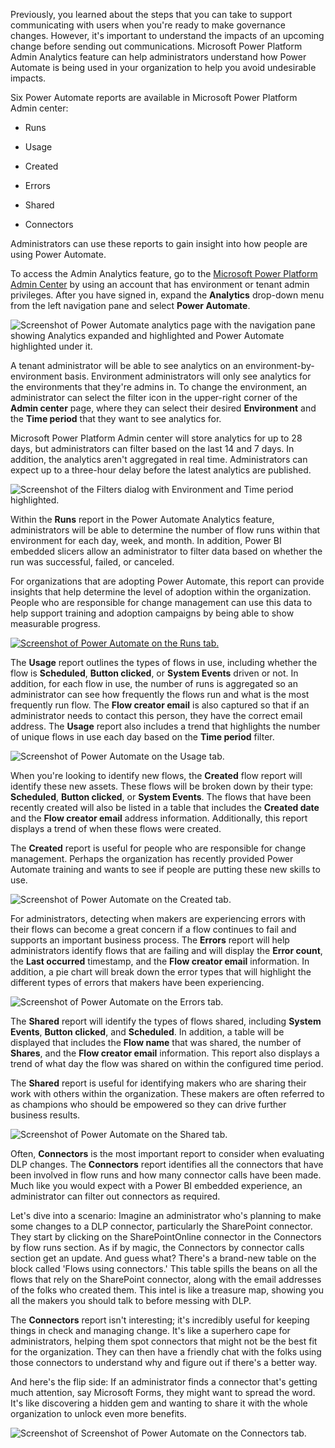 Previously, you learned about the steps that you can take to support communicating with users when you're ready to make governance changes. However, it's important to understand the impacts of an upcoming change before sending out communications. Microsoft Power Platform Admin Analytics feature can help administrators understand how Power Automate is being used in your organization to help you avoid undesirable impacts.

Six Power Automate reports are available in Microsoft Power Platform Admin center:

- Runs

- Usage

- Created

- Errors

- Shared

- Connectors

Administrators can use these reports to gain insight into how people are using Power Automate.

To access the Admin Analytics feature, go to the [Microsoft Power Platform Admin Center](https://admin.powerplatform.microsoft.com/?azure-portal=true) by using an account that has environment or tenant admin privileges. After you have signed in, expand the **Analytics** drop-down menu from the left navigation pane and select **Power Automate**.

![Screenshot of Power Automate analytics page with the navigation pane showing Analytics expanded and highlighted and Power Automate highlighted under it. ](../media/1-ppac.png)

A tenant administrator will be able to see analytics on an environment-by-environment basis. Environment administrators will only see analytics for the environments that they're admins in. To change the environment, an administrator can select the filter icon in the upper-right corner of the **Admin center** page, where they can select their desired **Environment** and the **Time period** that they want to see analytics for.

Microsoft Power Platform Admin center will store analytics for up to 28 days, but administrators can filter based on the last 14 and 7 days. In addition, the analytics aren't aggregated in real time. Administrators can expect up to a three-hour delay before the latest analytics are published.

![Screenshot of the Filters dialog with Environment and Time period highlighted.](../media/2-filter.png)

Within the **Runs** report in the Power Automate Analytics feature, administrators will be able to determine the number of flow runs within that environment for each day, week, and month. In addition, Power BI embedded slicers allow an administrator to filter data based on whether the run was successful, failed, or canceled.

For organizations that are adopting Power Automate, this report can provide insights that help determine the level of adoption within the organization. People who are responsible for change management can use this data to help support training and adoption campaigns by being able to show measurable progress.

[![Screenshot of Power Automate on the Runs tab.](../media/3-runs.png)](../media/3-runs.png#lightbox)

The **Usage** report outlines the types of flows in use, including whether the flow is **Scheduled**, **Button clicked**, or **System Events** driven or not. In addition, for each flow in use, the number of runs is aggregated so an administrator can see how frequently the flows run and what is the most frequently run flow. The **Flow creator email** is also captured so that if an administrator needs to contact this person, they have the correct email address. The **Usage** report also includes a trend that highlights the number of unique flows in use each day based on the **Time period** filter.

![Screenshot of Power Automate on the Usage tab.](../media/4-usage.png)

When you're looking to identify new flows, the **Created** flow report will identify these new assets. These flows will be broken down by their type: **Scheduled**, **Button clicked**, or **System Events**. The flows that have been recently created will also be listed in a table that includes the **Created date** and the **Flow creator email** address information. Additionally, this report displays a trend of when these flows were created.

The **Created** report is useful for people who are responsible for change management. Perhaps the organization has recently provided Power Automate training and wants to see if people are putting these new skills to use.

![Screenshot of Power Automate on the Created tab.](../media/5-created.png)

For administrators, detecting when makers are experiencing errors with their flows can become a great concern if a flow continues to fail and supports an important business process. The **Errors** report will help administrators identify flows that are failing and will display the **Error count**, the **Last occurred** timestamp, and the **Flow creator email** information. In addition, a pie chart will break down the error types that will highlight the different types of errors that makers have been experiencing.

![Screenshot of Power Automate on the Errors tab.](../media/6-errors.png)

The **Shared** report will identify the types of flows shared, including **System Events**, **Button clicked**, and **Scheduled**. In addition, a table will be displayed that includes the **Flow name** that was shared, the number of **Shares**, and the **Flow creator email** information. This report also displays a trend of what day the flow was shared on within the configured time period.

The **Shared** report is useful for identifying makers who are sharing their work with others within the  organization. These makers are often referred to as champions who should be empowered so they can drive further business results.

![Screenshot of Power Automate on the Shared tab.](../media/7-shared.png)

Often, **Connectors** is the most important report to consider when evaluating DLP changes. The **Connectors** report identifies all the connectors that have been involved in flow runs and how many connector calls have been made. Much like you would expect with a Power BI embedded experience, an administrator can filter out connectors as required.

Let's dive into a scenario: Imagine an administrator who's planning to make some changes to a DLP connector, particularly the SharePoint connector. They start by clicking on the SharePointOnline connector in the Connectors by flow runs section. As if by magic, the Connectors by connector calls section get an update. And guess what? There's a brand-new table on the block called 'Flows using connectors.' This table spills the beans on all the flows that rely on the SharePoint connector, along with the email addresses of the folks who created them. This intel is like a treasure map, showing you all the makers you should talk to before messing with DLP.

The **Connectors** report isn't interesting; it's incredibly useful for keeping things in check and managing change. It's like a superhero cape for administrators, helping them spot connectors that might not be the best fit for the organization. They can then have a friendly chat with the folks using those connectors to understand why and figure out if there's a better way.

And here's the flip side: If an administrator finds a connector that's getting much attention, say Microsoft Forms, they might want to spread the word. It's like discovering a hidden gem and wanting to share it with the whole organization to unlock even more benefits.

![Screenshot of Screenshot of Power Automate on the Connectors tab.](../media/8-connectors.png)
